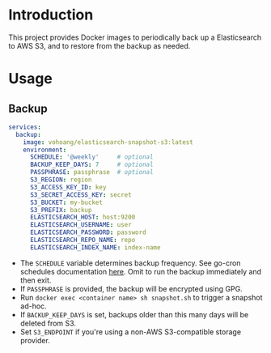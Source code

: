 # Introduction
This project provides Docker images to periodically back up a Elasticsearch to AWS S3, and to restore from the backup as needed.

# Usage
## Backup
```yaml
services:
  backup:
    image: vohoang/elasticsearch-snapshot-s3:latest
    environment:
      SCHEDULE: '@weekly'     # optional
      BACKUP_KEEP_DAYS: 7     # optional
      PASSPHRASE: passphrase  # optional
      S3_REGION: region
      S3_ACCESS_KEY_ID: key
      S3_SECRET_ACCESS_KEY: secret
      S3_BUCKET: my-bucket
      S3_PREFIX: backup
      ELASTICSEARCH_HOST: host:9200
      ELASTICSEARCH_USERNAME: user
      ELASTICSEARCH_PASSWORD: password
      ELASTICSEARCH_REPO_NAME: repo
      ELASTICSEARCH_INDEX_NAME: index-name
```

- The `SCHEDULE` variable determines backup frequency. See go-cron schedules documentation [here](http://godoc.org/github.com/robfig/cron#hdr-Predefined_schedules). Omit to run the backup immediately and then exit.
- If `PASSPHRASE` is provided, the backup will be encrypted using GPG.
- Run `docker exec <container name> sh snapshot.sh` to trigger a snapshot ad-hoc.
- If `BACKUP_KEEP_DAYS` is set, backups older than this many days will be deleted from S3.
- Set `S3_ENDPOINT` if you're using a non-AWS S3-compatible storage provider.


